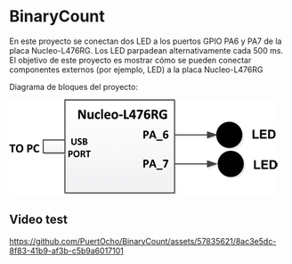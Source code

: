 # BinaryCount

En este proyecto se conectan dos LED a los puertos GPIO PA6 y PA7 de la placa Nucleo-L476RG. Los LED parpadean alternativamente cada 500 ms. El objetivo de este proyecto es mostrar cómo se pueden conectar componentes externos (por ejemplo, LED) a la placa Nucleo-L476RG

Diagrama de bloques del proyecto:
 
![](assets/20240226183808.png)

## Video test

https://github.com/PuertOcho/BinaryCount/assets/57835621/8ac3e5dc-8f83-41b9-af3b-c5b9a6017101
